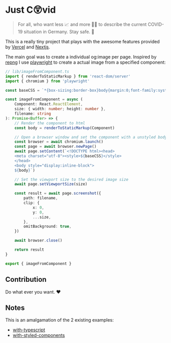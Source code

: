 # Just C😲vid

> For all, who want less 📈 and more 🐱‍👤 to describe the current COVID-19 situation in Germany. Stay safe. 💌

This is a really tiny project that plays with the awesome features provided by [Vercel](https://vercel.com) and [Nextjs](https://nextjs.org/).

The main goal was to create a individual og:image per page. Inspired by [repng](https://github.com/jxnblk/repng) I use [playwright](https://github.com/microsoft/playwright) to create a actual image from a specified component:

```typescript
// lib/imageFromComponent.ts
import { renderToStaticMarkup } from 'react-dom/server'
import { chromium } from 'playwright'

const baseCSS = `*{box-sizing:border-box}body{margin:0;font-family:system-ui,sans-serif}`

const imageFromComponent = async (
    Component: React.ReactElement,
    size: { width: number; height: number },
    filename: string
): Promise<Buffer> => {
    // Render the component to html
    const body = renderToStaticMarkup(Component)

    // Open a browser window and set the component with a unstyled body
    const browser = await chromium.launch()
    const page = await browser.newPage()
    await page.setContent(`<!DOCTYPE html><head>
    <meta charset="utf-8"><style>${baseCSS}</style>
    </head>
    <body style="display:inline-block">
    ${body}`)

    // Set the viewport size to the desired image size
    await page.setViewportSize(size)

    const result = await page.screenshot({
        path: filename,
        clip: {
            x: 0,
            y: 0,
            ...size,
        },
        omitBackground: true,
    })

    await browser.close()

    return result
}

export { imageFromComponent }
```

## Contribution

Do what ever you want. ❤

## Notes

This is an amalgamation of the 2 existing examples:

- [with-typescript](https://github.com/vercel/next.js/tree/canary/examples/with-typescript)
- [with-styled-components](https://github.com/vercel/next.js/tree/canary/examples/with-styled-components)
